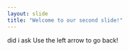 ```yaml
---
layout: slide
title: "Welcome to our second slide!"
---
```

did i ask
Use the left arrow to go back!

